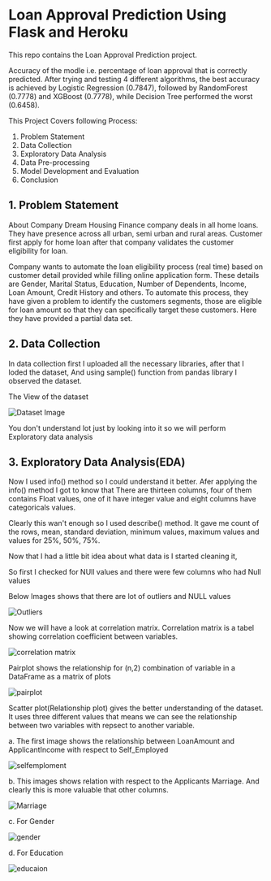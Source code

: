 # Loan Approval Prediction Using Flask and Heroku

This repo contains the Loan Approval Prediction project.

Accuracy of the modle i.e. percentage of loan approval that is correctly predicted. After trying and testing 4 different algorithms, the best accuracy is achieved by Logistic Regression (0.7847), followed by RandomForest (0.7778) and XGBoost (0.7778), while Decision Tree performed the worst (0.6458).

This Project Covers following Process:

1. Problem Statement
2. Data Collection
3. Exploratory Data Analysis
4. Data Pre-processing 
5. Model Development and Evaluation
6. Conclusion


## 1. Problem Statement
About Company
Dream Housing Finance company deals in all home loans. They have presence across all urban, semi urban and rural areas. Customer first apply for home loan after that company validates the customer eligibility for loan.

Company wants to automate the loan eligibility process (real time) based on customer detail provided while filling online application form. These details are Gender, Marital Status, Education, Number of Dependents, Income, Loan Amount, Credit History and others. To automate this process, they have given a problem to identify the customers segments, those are eligible for loan amount so that they can specifically target these customers. Here they have provided a partial data set.


## 2. Data Collection
In data collection first I uploaded all the necessary libraries, after that I loded the dataset, And using sample() function from pandas library I observed the dataset.

The View of the dataset

![Dataset Image](Images/dataset.png)

You don't understand lot just by looking into it so we will perform Exploratory data analysis


## 3. Exploratory Data Analysis(EDA)
Now I used info() method so I could understand it better. Afer applying the info() method I got to know that There are thirteen columns, four of them contains Float values, one of it have integer value and eight columns have categoricals values.

Clearly this wan't enough so I used describe() method. It gave me count of the rows, mean, standard deviation, minimum values, maximum values and values for 25%, 50%, 75%.

Now that I had a little bit idea about what data is I started cleaning it,

So first I checked for NUll values and there were few columns who had Null values

Below Images shows that there are lot of outliers and NULL values

![Outliers](Images/loanammount.png)

Now we will have a look at correlation matrix. Correlation matrix is a tabel showing correlation coefficient between variables.

![correlation matrix](Images/correlationmatrix.png)

Pairplot shows the relationship for (n,2) combination of variable in a DataFrame as a matrix of plots

![pairplot](Images/paitplot.png)

Scatter plot(Relationship plot) gives the better understanding of the dataset. It uses three different values that means we can see the relationship between two variables with repsect to another variable.

a. The first image shows the relationship between LoanAmount and ApplicantIncome with respect to Self_Employed

![selfemploment](Images/selfemployed.png)

b. This images shows relation with respect to the Applicants Marriage. And clearly this is more valuable that other columns.

![Marriage](Images/married.png)

c. For Gender

![gender](Images/gender.png)

d. For Education

![educaion](Images/education.png)
